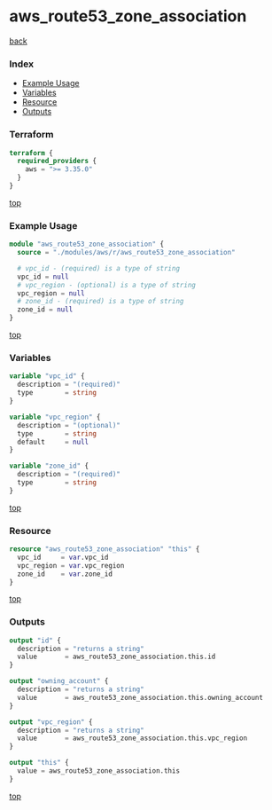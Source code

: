 # aws_route53_zone_association

[back](../aws.md)

### Index

- [Example Usage](#example-usage)
- [Variables](#variables)
- [Resource](#resource)
- [Outputs](#outputs)

### Terraform

```terraform
terraform {
  required_providers {
    aws = ">= 3.35.0"
  }
}
```

[top](#index)

### Example Usage

```terraform
module "aws_route53_zone_association" {
  source = "./modules/aws/r/aws_route53_zone_association"

  # vpc_id - (required) is a type of string
  vpc_id = null
  # vpc_region - (optional) is a type of string
  vpc_region = null
  # zone_id - (required) is a type of string
  zone_id = null
}
```

[top](#index)

### Variables

```terraform
variable "vpc_id" {
  description = "(required)"
  type        = string
}

variable "vpc_region" {
  description = "(optional)"
  type        = string
  default     = null
}

variable "zone_id" {
  description = "(required)"
  type        = string
}
```

[top](#index)

### Resource

```terraform
resource "aws_route53_zone_association" "this" {
  vpc_id     = var.vpc_id
  vpc_region = var.vpc_region
  zone_id    = var.zone_id
}
```

[top](#index)

### Outputs

```terraform
output "id" {
  description = "returns a string"
  value       = aws_route53_zone_association.this.id
}

output "owning_account" {
  description = "returns a string"
  value       = aws_route53_zone_association.this.owning_account
}

output "vpc_region" {
  description = "returns a string"
  value       = aws_route53_zone_association.this.vpc_region
}

output "this" {
  value = aws_route53_zone_association.this
}
```

[top](#index)